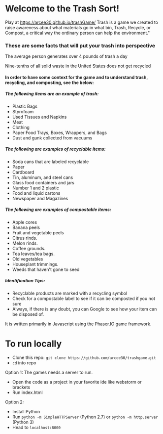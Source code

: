 # Welcome to the Trash Sort!
Play at https://arcee30.github.io/trashGame/
Trash is a game we created to raise awareness about what materials go in what bin, Trash, Recycle, or Compost, a critical way the ordinary person can help the environment."


### These are some facts that will put your trash into perspective

The average person generates over 4 pounds of trash a day

Nine-tenths of all solid waste in the United States does not get recycled

#### In order to have some context for the game and to understand trash, recycling, and composting, see the below:

##### The following items are an example of trash:

*   Plastic Bags
*   Styrofoam
*   Used Tissues and Napkins
*   Meat
*   Clothing
*   Paper Food Trays, Boxes, Wrappers, and Bags
*   Dust and gunk collected from vacuums

##### The following are examples of recyclable items:

*   Soda cans that are labeled recyclable
*   Paper
*   Cardboard
*   Tin, aluminum, and steel cans
*   Glass food containers and jars
*   Number 1 and 2 plastic
*   Food and liquid cartons
*   Newspaper and Magazines

##### The following are examples of compostable items:

*   Apple cores
*   Banana peels
*   Fruit and vegetable peels
*   Citrus rinds.
*   Melon rinds.
*   Coffee grounds.
*   Tea leaves/tea bags.
*   Old vegetables
*   Houseplant trimmings.
*   Weeds that haven't gone to seed

##### Identification Tips:

*   Recyclable products are marked with a recycling symbol
*   Check for a compostable label to see if it can be composted if you not sure
*   Always, if there is any doubt, you can Google to see how your item can be disposed of.

It is written primarily in Javascript using the Phaser.IO game framework.

# To run locally
- Clone this repo: `git clone https://github.com/arcee30/trashgame.git`
- `cd` into repo

Option 1:
The games needs a server to run. 
- Open the code as a project in your favorite ide like webstorm or brackets 
- Run index.html

Option 2: 

- Install Python
- Run `python -m SimpleHTTPServer` (Python 2.7) or `python -m http.server` (Python 3)
- Head to `localhost:8000`
